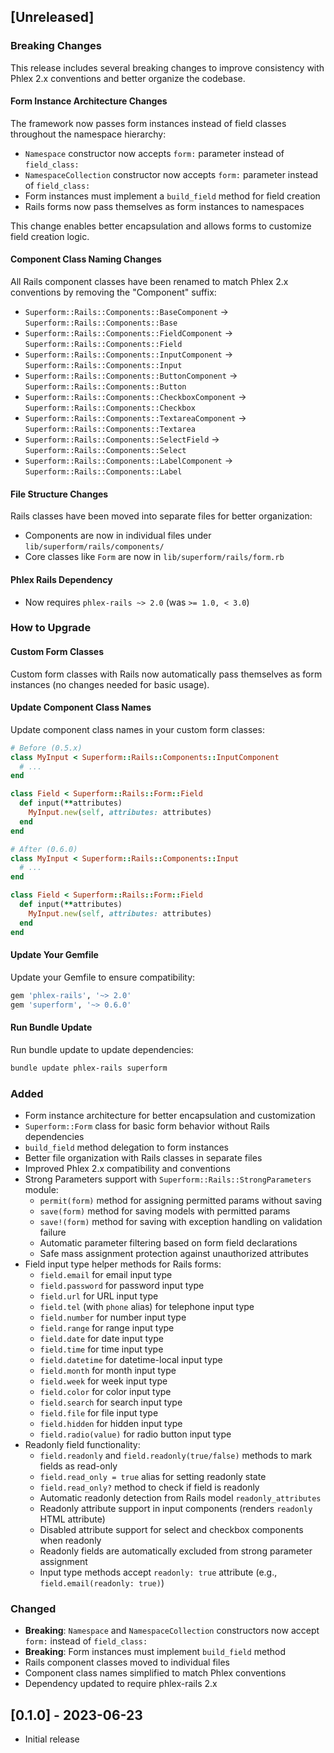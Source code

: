 ## [Unreleased]

### Breaking Changes

This release includes several breaking changes to improve consistency with Phlex 2.x conventions and better organize the codebase.

#### Form Instance Architecture Changes

The framework now passes form instances instead of field classes throughout the namespace hierarchy:

- `Namespace` constructor now accepts `form:` parameter instead of `field_class:`
- `NamespaceCollection` constructor now accepts `form:` parameter instead of `field_class:`
- Form instances must implement a `build_field` method for field creation
- Rails forms now pass themselves as form instances to namespaces

This change enables better encapsulation and allows forms to customize field creation logic.

#### Component Class Naming Changes

All Rails component classes have been renamed to match Phlex 2.x conventions by removing the "Component" suffix:

- `Superform::Rails::Components::BaseComponent` → `Superform::Rails::Components::Base`
- `Superform::Rails::Components::FieldComponent` → `Superform::Rails::Components::Field`
- `Superform::Rails::Components::InputComponent` → `Superform::Rails::Components::Input`
- `Superform::Rails::Components::ButtonComponent` → `Superform::Rails::Components::Button`
- `Superform::Rails::Components::CheckboxComponent` → `Superform::Rails::Components::Checkbox`
- `Superform::Rails::Components::TextareaComponent` → `Superform::Rails::Components::Textarea`
- `Superform::Rails::Components::SelectField` → `Superform::Rails::Components::Select`
- `Superform::Rails::Components::LabelComponent` → `Superform::Rails::Components::Label`

#### File Structure Changes

Rails classes have been moved into separate files for better organization:

- Components are now in individual files under `lib/superform/rails/components/`
- Core classes like `Form` are now in `lib/superform/rails/form.rb`

#### Phlex Rails Dependency

- Now requires `phlex-rails ~> 2.0` (was `>= 1.0, < 3.0`)

### How to Upgrade

#### Custom Form Classes

Custom form classes with Rails now automatically pass themselves as form instances (no changes needed for basic usage).

#### Update Component Class Names

Update component class names in your custom form classes:

   ```ruby
   # Before (0.5.x)
   class MyInput < Superform::Rails::Components::InputComponent
     # ...
   end

   class Field < Superform::Rails::Form::Field
     def input(**attributes)
       MyInput.new(self, attributes: attributes)
     end
   end
   ```

   ```ruby
   # After (0.6.0)
   class MyInput < Superform::Rails::Components::Input
     # ...
   end

   class Field < Superform::Rails::Form::Field
     def input(**attributes)
       MyInput.new(self, attributes: attributes)
     end
   end
   ```

#### Update Your Gemfile

Update your Gemfile to ensure compatibility:

   ```ruby
   gem 'phlex-rails', '~> 2.0'
   gem 'superform', '~> 0.6.0'
   ```

#### Run Bundle Update

Run bundle update to update dependencies:

   ```bash
   bundle update phlex-rails superform
   ```

### Added

- Form instance architecture for better encapsulation and customization
- `Superform::Form` class for basic form behavior without Rails dependencies
- `build_field` method delegation to form instances
- Better file organization with Rails classes in separate files
- Improved Phlex 2.x compatibility and conventions
- Strong Parameters support with `Superform::Rails::StrongParameters` module:
  - `permit(form)` method for assigning permitted params without saving
  - `save(form)` method for saving models with permitted params
  - `save!(form)` method for saving with exception handling on validation failure
  - Automatic parameter filtering based on form field declarations
  - Safe mass assignment protection against unauthorized attributes
- Field input type helper methods for Rails forms:
  - `field.email` for email input type
  - `field.password` for password input type  
  - `field.url` for URL input type
  - `field.tel` (with `phone` alias) for telephone input type
  - `field.number` for number input type
  - `field.range` for range input type
  - `field.date` for date input type
  - `field.time` for time input type
  - `field.datetime` for datetime-local input type
  - `field.month` for month input type
  - `field.week` for week input type
  - `field.color` for color input type
  - `field.search` for search input type
  - `field.file` for file input type
  - `field.hidden` for hidden input type
  - `field.radio(value)` for radio button input type
- Readonly field functionality:
  - `field.readonly` and `field.readonly(true/false)` methods to mark fields as read-only
  - `field.read_only = true` alias for setting readonly state
  - `field.read_only?` method to check if field is readonly
  - Automatic readonly detection from Rails model `readonly_attributes`
  - Readonly attribute support in input components (renders `readonly` HTML attribute)
  - Disabled attribute support for select and checkbox components when readonly
  - Readonly fields are automatically excluded from strong parameter assignment
  - Input type methods accept `readonly: true` attribute (e.g., `field.email(readonly: true)`)

### Changed

- **Breaking**: `Namespace` and `NamespaceCollection` constructors now accept `form:` instead of `field_class:`
- **Breaking**: Form instances must implement `build_field` method
- Rails component classes moved to individual files
- Component class names simplified to match Phlex conventions
- Dependency updated to require phlex-rails 2.x

## [0.1.0] - 2023-06-23

- Initial release
